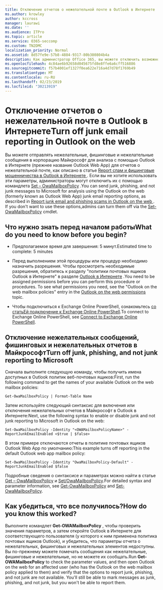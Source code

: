 ```yaml
---
title: Отключение отчетов о нежелательной почте в Outlook в Интернете
ms.author: krowley
author: kccross
manager: laurawi
ms.date: ''
ms.audience: ITPro
ms.topic: article
ms.service: O365-seccomp
ms.custom: TN2DMC
localization_priority: Normal
ms.assetid: 8d57fe9e-57b8-4884-9317-80b380804b4a
description: Как администратор Office 365, вы можете отключить возможность отправки отчетов о нежелательной почте для пользователей.
ms.openlocfilehash: 4c84ae6b92658d045675fd8e8ffe6a6cff516886
ms.sourcegitcommit: f57b4001ef1327f0ea622e716a4d7d78f1769b49
ms.translationtype: MT
ms.contentlocale: ru-RU
ms.lasthandoff: 02/23/2019
ms.locfileid: "30213919"
---
```

# <a name="turn-off-junk-email-reporting-in-outlook-on-the-web"></a><span data-ttu-id="aafd9-103">Отключение отчетов о нежелательной почте в Outlook в Интернете</span><span class="sxs-lookup"><span data-stu-id="aafd9-103">Turn off junk email reporting in Outlook on the web</span></span>

<span data-ttu-id="aafd9-p101">Вы можете отправлять нежелательные, фишинговые и нежелательные сообщения в корпорацию Майкрософт для анализа с помощью Outlook в Интернете (прежнее название Outlook Web App) для отчетов о нежелательной почте, как описано в статье [Report спам и фишинговые мошенничества в Outlook в Интернете ](report-junk-email-and-phishing-scams-in-outlook-on-the-web-eop.md). Если вы не хотите использовать эти параметры, администраторы могут отключить их с помощью командлета [Set – OwaMailboxPolicy](http://technet.microsoft.com/library/530166f7-ab42-4609-ba73-9b5a39b567be.aspx) .</span><span class="sxs-lookup"><span data-stu-id="aafd9-p101">You can send junk, phishing, and not junk messages to Microsoft for analysis using the Outlook on the web (formerly known as Outlook Web App) junk email reporting options, as described in [Report junk email and phishing scams in Outlook on the web ](report-junk-email-and-phishing-scams-in-outlook-on-the-web-eop.md). If you don't want to use these options,admins can turn them off via the [Set-OwaMailboxPolicy](http://technet.microsoft.com/library/530166f7-ab42-4609-ba73-9b5a39b567be.aspx) cmdlet.</span></span> 
  
## <a name="what-do-you-need-to-know-before-you-begin"></a><span data-ttu-id="aafd9-106">Что нужно знать перед началом работы</span><span class="sxs-lookup"><span data-stu-id="aafd9-106">What do you need to know before you begin?</span></span>
<span data-ttu-id="aafd9-107"><a name="sectionSection0"> </a></span><span class="sxs-lookup"><span data-stu-id="aafd9-107"></span></span>

- <span data-ttu-id="aafd9-108">Предполагаемое время для завершения: 5 минут.</span><span class="sxs-lookup"><span data-stu-id="aafd9-108">Estimated time to complete: 5 minutes</span></span>
    
- <span data-ttu-id="aafd9-p102">Перед выполнением этой процедуры или процедур необходимо назначить разрешения. Чтобы просмотреть необходимые разрешения, обратитесь к разделу "политики почтовых ящиков Outlook в Интернете" в разделе [Outlook в Интернете](http://technet.microsoft.com/library/57eca42a-5a7f-4c65-89f0-7a84f2dbea19.aspx#OutlookWebApp) .</span><span class="sxs-lookup"><span data-stu-id="aafd9-p102">You need to be assigned permissions before you can perform this procedure or procedures. To see what permissions you need, see the "Outlook on the web mailbox policies" entry in the [Outlook on the web permissions](http://technet.microsoft.com/library/57eca42a-5a7f-4c65-89f0-7a84f2dbea19.aspx#OutlookWebApp) topic.</span></span> 

- <span data-ttu-id="aafd9-111">Чтобы подключиться к Exchange Online PowerShell, ознакомьтесь [со статьЕй подключение к Exchange Online PowerShell](https://docs.microsoft.com/powershell/exchange/exchange-online/connect-to-exchange-online-powershell/connect-to-exchange-online-powershell).</span><span class="sxs-lookup"><span data-stu-id="aafd9-111">To connect to Exchange Online PowerShell, see [Connect to Exchange Online PowerShell](https://docs.microsoft.com/powershell/exchange/exchange-online/connect-to-exchange-online-powershell/connect-to-exchange-online-powershell).</span></span>

## <a name="turn-off-junk-phishing-and-not-junk-reporting-to-microsoft"></a><span data-ttu-id="aafd9-112">Отключение нежелательных сообщений, фишинговых и нежелательных отчетов в Майкрософт</span><span class="sxs-lookup"><span data-stu-id="aafd9-112">Turn off junk, phishing, and not junk reporting to Microsoft</span></span>
<span data-ttu-id="aafd9-113"><a name="sectionSection1"> </a></span><span class="sxs-lookup"><span data-stu-id="aafd9-113"></span></span>

<span data-ttu-id="aafd9-114">Сначала выполните следующую команду, чтобы получить имена доступных в Outlook политик веб-почтовых ящиков:</span><span class="sxs-lookup"><span data-stu-id="aafd9-114">First, run the following command to get the names of your available Outlook on the web mailbox policies:</span></span>
  
```
Get-OwaMailboxPolicy | Format-Table Name
```

<span data-ttu-id="aafd9-115">Затем используйте следующий синтаксис для включения или отключения нежелательных отчетов в Майкрософт в Outlook в Интернете:</span><span class="sxs-lookup"><span data-stu-id="aafd9-115">Next, use the following syntax to enable or disable junk and not junk reporting to Microsoft in Outlook on the web:</span></span>
  
```
Set-OwaMailboxPolicy -Identity "<OWAMailboxPolicyName>" -ReportJunkEmailEnabled <$true | $false>
```

<span data-ttu-id="aafd9-116">В этом примере отключаются отчеты в политике почтовых ящиков Outlook Web App по умолчанию:</span><span class="sxs-lookup"><span data-stu-id="aafd9-116">This example turns off reporting in the default Outlook web app mailbox policy:</span></span>
  
```
Set-OwaMailboxPolicy -Identity "OwaMailboxPolicy-Default" -ReportJunkEmailEnabled $false
```

<span data-ttu-id="aafd9-117">Подробные сведения о синтаксисе и параметрах можно найти в статье [Get – OwaMailboxPolicy](http://technet.microsoft.com/library/bdd580d3-8812-4b4a-93e8-c6401b0d2f0f.aspx) и [Set/OwaMailboxPolicy](http://technet.microsoft.com/library/530166f7-ab42-4609-ba73-9b5a39b567be.aspx).</span><span class="sxs-lookup"><span data-stu-id="aafd9-117">For detailed syntax and parameter information, see [Get-OwaMailboxPolicy](http://technet.microsoft.com/library/bdd580d3-8812-4b4a-93e8-c6401b0d2f0f.aspx) and [Set-OwaMailboxPolicy](http://technet.microsoft.com/library/530166f7-ab42-4609-ba73-9b5a39b567be.aspx).</span></span>

## <a name="how-do-you-know-this-worked"></a><span data-ttu-id="aafd9-118">Как убедиться, что все получилось?</span><span class="sxs-lookup"><span data-stu-id="aafd9-118">How do you know this worked?</span></span>
<span data-ttu-id="aafd9-119"><a name="sectionSection2"> </a></span><span class="sxs-lookup"><span data-stu-id="aafd9-119"></span></span>

<span data-ttu-id="aafd9-p103">Выполните командлет **Get-OWAMailboxPolicy** , чтобы проверить значения параметров, а затем откройте Outlook в Интернете для соответствующего пользователя (у которого к ним применена политика почтовых ящиков Outlook), и убедитесь, что параметры отчета о нежелательных, фишинговых и нежелательных элементов недоступны. Вы по-прежнему можете помечать сообщения как нежелательные, фишинговые и нежелательные, но не можете их сообщать.</span><span class="sxs-lookup"><span data-stu-id="aafd9-p103">Run **Get-OWAMailboxPolicy** to check the parameter values, and then open Outlook on the web for an affected user (who has the Outlook on the web mailbox policy applied to them) and verify that the options to report junk, phishing, and not junk are not available. You'll still be able to mark messages as junk, phishing, and not junk, but you won't be able to report them.</span></span> 
